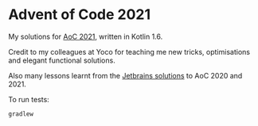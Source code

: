 # Advent of Code 2021

My solutions for [AoC 2021](https://adventofcode.com/), written in Kotlin 1.6.

Credit to my colleagues at Yoco for teaching me new tricks, optimisations and elegant functional solutions.

Also many lessons learnt from the [Jetbrains solutions](https://kotlinlang.org/docs/advent-of-code.html)
to AoC 2020 and 2021.

To run tests:
```shell
gradlew 
```